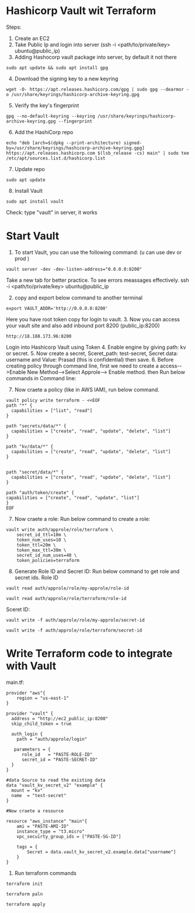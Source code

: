 # Hashicorp Vault wit Terraform
Steps:
1. Create an EC2 
2. Take Public Ip and login into server (ssh -i <path/to/private/key> ubuntu@public_ip)
3. Adding Hashocorp vault package into server, by default it not there
```
sudo apt update && sudo apt install gpg
```
4. Download the signing key to a new keyring
```
wget -O- https://apt.releases.hashicorp.com/gpg | sudo gpg --dearmor -o /usr/share/keyrings/hashicorp-archive-keyring.gpg
```
5. Verify the key's fingerprint
```
gpg --no-default-keyring --keyring /usr/share/keyrings/hashicorp-archive-keyring.gpg --fingerprint
```
6. Add the HashiCorp repo
```
echo "deb [arch=$(dpkg --print-architecture) signed-by=/usr/share/keyrings/hashicorp-archive-keyring.gpg] https://apt.releases.hashicorp.com $(lsb_release -cs) main" | sudo tee /etc/apt/sources.list.d/hashicorp.list
```

7. Update repo
```
sudo apt update
```
8. Install Vault
```
sudo apt install vault
```
Check: type "vault" in server, it works

# Start Vault
1. To start Vault, you can use the following command: (u can use dev or prod )

```
vault server -dev -dev-listen-address="0.0.0.0:8200"
```
Take a new tab for better practice. To see errors meassages effectively.
ssh -i <path/to/private/key> ubuntu@public_ip

2. copy and export below command to another terminal
```
export VAULT_ADDR='http://0.0.0.0:8200'
```
Here you have root token copy for login to vault.
3. Now you can access your vault site and also add inbound port 8200 (public_ip:8200)
```
http://18.188.173.96:8200
```
Login into Hashicorp Vault using Token
4. Enable engine by giving path: kv or secret.
5. Now create a secret, Sceret_path: test-secret, Secret data: username and Value: Prasad (this is confidential) then save.
6. Before creating policy through command line, first we need to create a access-->Enable New Method-->Select Approle--> Enable method.
then Run below commands in Command line:

7. Now craete a policy (like in AWS IAM), run below command.
```
vault policy write terraform - <<EOF
path "*" {
  capabilities = ["list", "read"]
}

path "secrets/data/*" {
  capabilities = ["create", "read", "update", "delete", "list"]
}

path "kv/data/*" {
  capabilities = ["create", "read", "update", "delete", "list"]
}


path "secret/data/*" {
  capabilities = ["create", "read", "update", "delete", "list"]
}

path "auth/token/create" {
capabilities = ["create", "read", "update", "list"]
}
EOF
```
7. Now craete a role: Run below command to create a role:
```
vault write auth/approle/role/terraform \
    secret_id_ttl=10m \
    token_num_uses=10 \
    token_ttl=20m \
    token_max_ttl=30m \
    secret_id_num_uses=40 \
    token_policies=terraform
```
8. Generate Role ID and Secret ID: Run below command to get role and secret ids.
Role ID
```
vault read auth/approle/role/my-approle/role-id

vault read auth/approle/role/terraform/role-id

```

Sceret ID:
```
vault write -f auth/approle/role/my-approle/secret-id

vault write -f auth/approle/role/terraform/secret-id
```
# Write Terraform code to integrate with Vault

main.tf:
```
provider "aws"{
    region = "us-east-1"
}

provider "vault" {
  address = "http://ec2_public_ip:8200"
  skip_child_token = true

  auth_login {
    path = "auth/approle/login"

   parameters = {
      role_id   = "PASTE-ROLE-ID"
      secret_id = "PASTE-SECRET-ID"
  }
}

#data Source to read the existing data
data "vault_kv_secret_v2" "example" {
  mount = "kv"
  name  = "test-secret"
}

#Now craete a resource

resource "aws_instance" "main"{
    ami = "PASTE-AMI-ID"
    instance_type = "t3.micro"
    vpc_secuirty_group_ids = ["PASTE-SG-ID"]

    tags = {
        Secret = data.vault_kv_secret_v2.example.data["username"]
    }
}
```
1. Run terraform commands
```
terraform init

terraform paln

terraform apply
```